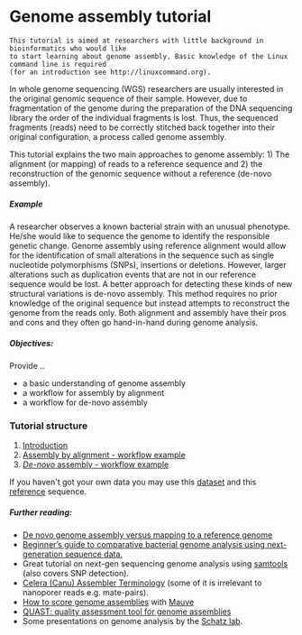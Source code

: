 # Genome assembly tutorial

```
This tutorial is aimed at researchers with little background in bioinformatics who would like
to start learning about genome assembly. Basic knowledge of the Linux command line is required
(for an introduction see http://linuxcommand.org).
```

In whole genome sequencing (WGS) researchers are usually interested in the original genomic sequence of their sample. However, due to fragmentation of the genome during the preparation of the DNA sequencing library the order of the individual fragments is lost. Thus, the sequenced fragments (reads) need to be correctly stitched back together into their original configuration, a process called genome assembly.

This tutorial explains the two main approaches to genome assembly: 1) The alignment (or mapping) of reads to a reference sequence and 2) the reconstruction of the genomic sequence without a reference (de-novo assembly).

##### Example
A researcher observes a known bacterial strain with an unusual phenotype. He/she would like to sequence the genome to identify the responsible genetic change. Genome assembly using reference alignment would allow for the identification of small alterations in the sequence such as single nucleotide polymorphisms (SNPs), insertions or deletions. However, larger alterations such as duplication events that are not in our reference sequence would be lost. A better approach for detecting these kinds of new structural variations is de-novo assembly. This method requires no prior knowledge of the original sequence but instead attempts to reconstruct the genome from the reads only. Both alignment and assembly have their pros and cons and they often go hand-in-hand during genome analysis.

##### Objectives:
Provide ..
   - a basic understanding of genome assembly
   - a workflow for assembly by alignment 
   - a workflow for de-novo assembly

### Tutorial structure
1. [Introduction](https://github.com/demharters/assemblyTutorial/blob/master/genomeAssembly.md)
2. [Assembly by alignment - workflow example](https://github.com/demharters/assemblyTutorial/blob/master/alignment.md)
3. [*De-novo* assembly - workflow example](https://github.com/demharters/assemblyTutorial/blob/master/deNovoAssembly.md)

If you haven't got your own data you may use this [dataset](https://figshare.com/s/727c9aa81fc4073127d6) and this  [reference](https://figshare.com/s/f524cd2db2c1097726f3) sequence.

##### Further reading:
- [De novo genome assembly versus mapping to a reference genome](beat.wolf.home.hefr.ch/documents/prague.pdf)
- [Beginner’s guide to comparative bacterial genome analysis using next-generation sequence data.](http://microbialinformaticsj.biomedcentral.com/articles/10.1186/2042-5783-3-2)
- Great tutorial on next-gen sequencing genome analysis using [samtools](http://biobits.org/samtools_primer.html) (also covers SNP detection).
- [Celera (Canu) Assembler Terminology](http://wgs-assembler.sourceforge.net/wiki/index.php/Celera_Assembler_Terminology) (some of it is irrelevant to nanoporer reads e.g. mate-pairs).
- [How to score genome assemblies](https://code.google.com/p/ngopt/wiki/How_To_Score_Genome_Assemblies_with_Mauve) with [Mauve](http://darlinglab.org/mauve/mauve.html)
- [QUAST: quality assessment tool for genome assemblies](http://bioinformatics.oxfordjournals.org/content/29/8/1072.abstract)
- Some presentations on genome analysis by the [Schatz lab](http://schatzlab.cshl.edu/teaching/).
